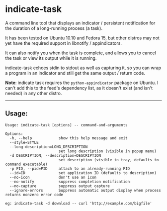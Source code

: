 indicate-task
=============

A command line tool that displays an indicator / persistent
notification for the duration of a long-running process (a task).

It has been tested on Ubuntu 10.10 and Fedora 15, but other distros
may not yet have the required support in libnotify / appindicators.

It can also notify you when the task is complete, and allows you to
cancel the task or view its output while it is running.

indicate-task echoes stdin to stdout as well as capturing it, so you
can wrap a program in an indicator and still get the same output /
return code.

**Note**: indicate task requires the `python-appindicator` package
on Ubuntu. I can't add this to the feed's dependency list, as it
doesn't exist (and isn't needed) in any other distro.

------------------------------

## Usage:

    Usage: indicate-task [options] -- command-and-arguments
    
    Options:
      -h, --help            show this help message and exit
      --style=STYLE         
      --long-description=LONG_DESCRIPTION
                            set long description (visible in popup menu)
      -d DESCRIPTION, --description=DESCRIPTION
                            set description (visible in tray, defaults to command executable)
      -p PID, --pid=PID     attach to an already-running PID
      --id=ID               set application ID (defaults to description)
      --no-icon             don't use an icon
      --no-notify           suppress completion notification
      --no-capture          suppress output capture
      --ignore-errors       Suppress automatic output display when process returns nonzero error code
    
    eg: indicate-task -d download -- curl 'http://example.com/bigfile'
